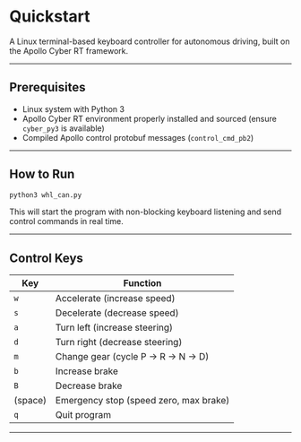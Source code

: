 # Quickstart

A Linux terminal-based keyboard controller for autonomous driving, built on the
Apollo Cyber RT framework.

---

## Prerequisites

- Linux system with Python 3
- Apollo Cyber RT environment properly installed and sourced (ensure `cyber_py3`
  is available)
- Compiled Apollo control protobuf messages (`control_cmd_pb2`)

---

## How to Run

```bash
python3 whl_can.py
```

This will start the program with non-blocking keyboard listening and send
control commands in real time.

---

## Control Keys

| Key     | Function                               |
| ------- | -------------------------------------- |
| `w`     | Accelerate (increase speed)            |
| `s`     | Decelerate (decrease speed)            |
| `a`     | Turn left (increase steering)          |
| `d`     | Turn right (decrease steering)         |
| `m`     | Change gear (cycle P → R → N → D)      |
| `b`     | Increase brake                         |
| `B`     | Decrease brake                         |
| (space) | Emergency stop (speed zero, max brake) |
| `q`     | Quit program                           |

---
